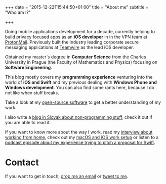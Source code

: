 +++
date = "2015-12-22T15:44:50+01:00"
title = "About me"
subtitle = "Who am I?"

+++

<div id="aboutme-section">

<p class="about-text">
<span class="fa fa-briefcase about-icon"></span>
Doing mobile applications development for a decade, currently helping to build privacy focused apps as an <strong>iOS developer</strong> in in the VPN team at <a href="https://www.protonmail.com/">ProtonMail</a>. Previously built the industry leading corporate secure messaging applications at <a href="https://www.teamwire.eu">Teamwire</a> as the lead iOS developer. 
</p>

<p class="about-text">
<span class="fa fa-graduation-cap about-icon"></span>
Obtained my master's degree in <strong>Computer Science</strong> from the Charles University in Prague (the Faculty of Mathematics and Physics) focusing on <strong>Software Engineering</strong>. 
</p>

<p class="about-text">
<span class="fa fa-code about-icon"></span>
This blog mostly covers my <strong>programming experience</strong> venturing into the world of <strong>iOS and Swift</strong> and my previous dealing with <strong>Windows Phone and Windows development</strong>. You can also find some rants here, because I do not like when stuff breaks. 
</p>

<p class="about-text">
<span class="fa fa-file-alt about-icon"></span>
Take a look at my  <a href="https://github.com/igorkulman">open-source software</a> to get a better understanding of my work.
</p>

<p class="about-text">
<span class="fa fa-globe about-icon"></span>
I also write a <a href="https://www.kulman.sk">blog in Slovak about non-programming stuff</a>, check it out if you are able to read it.
</p>

<p class="about-text">
<span class="fa fa-microphone about-icon"></span>
If you want to know more about the way I work, read my <a href="https://remotehabits.com/interview/interview-with-igor-kulman-a-software-engineer-building-ios-apps-remotely">interview about working from home</a>, check out my <a href="https://thesweetsetup.com/igor-kulmans-macos-iphone-and-watch-setup/">macOS and iOS work setup</a> or listen to a <a href="https://devchat.tv/iphreaks/ips-264-pitching-to-swift-with-igor-kulman/">podcast episode about my experience trying to pitch a proposal for Swift</a>.
</p>

</div>

# Contact

If you want to get in touch, [drop me an email](mailto:igor@kulman.sk) or [tweet to me](https://www.twitter.com/igorkulman).
